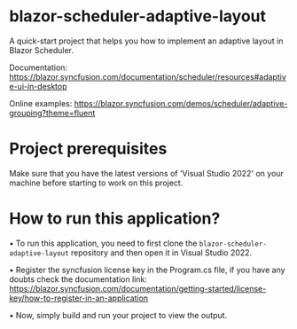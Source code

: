 # blazor-scheduler-adaptive-layout
A quick-start project that helps you how to implement an adaptive layout in Blazor Scheduler. 

Documentation: https://blazor.syncfusion.com/documentation/scheduler/resources#adaptive-ui-in-desktop

Online examples: https://blazor.syncfusion.com/demos/scheduler/adaptive-grouping?theme=fluent
                 
# Project prerequisites
Make sure that you have the latest versions of 'Visual Studio 2022' on your machine before starting to work on this project.
# How to run this application?
• To run this application, you need to first clone the <code>blazor-scheduler-adaptive-layout</code> repository and then open it in Visual Studio 2022.

• Register the syncfusion license key in the Program.cs file, if you have any doubts check the documentation link:  https://blazor.syncfusion.com/documentation/getting-started/license-key/how-to-register-in-an-application

• Now, simply build and run your project to view the output.
